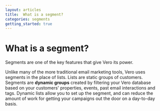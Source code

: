 ```yaml
---
layout: articles
title:  What is a segment?
categories: segments
getting_started: true
---
```


# What is a segment?

Segments are one of the key features that give Vero its power.

Unlike many of the more traditional email marketing tools, Vero uses segments in the place of lists. Lists are static groups of customers. Segments are **dynamic groups** created by filtering your Vero database based on your customers' properties, events, past email interactions and tags. Dynamic lists allow you to set up the segment, and can reduce the amount of work for getting your campaigns out the door on a day-to-day basis.